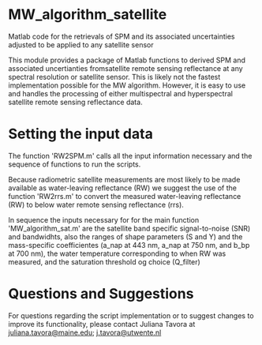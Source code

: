 # MW_algorithm_satellite
Matlab code for the retrievals of SPM and its associated uncertainties adjusted to be applied to any satellite sensor

This module provides a package of Matlab functions to derived SPM and associated uncertianties fromsatellite remote sensing reflectance at any spectral resolution or satellite sensor. This is likely not the fastest implementation possible for the MW algorithm. However, it is easy to use and handles the processing of either multispectral and hyperspectral satellite remote sensing reflectance data. 

# Setting the input data 

The function 'RW2SPM.m' calls all the input information necessary and the sequence of functions to run the scripts.

Because radiometric satellite measurements are most likely to be made available as water-leaving reflectance (RW) we suggest the use of the function 'RW2rrs.m' to convert the measured water-leaving reflectance (RW) to below water remote sensing reflectance (rrs). 

In sequence the inputs necessary for for the main function 'MW_algorithm_sat.m' are the satellite band specific signal-to-noise (SNR) and bandwidhts, also the ranges of shape parameters (S and Y) and the mass-specific coefficientes (a_nap at 443 nm, a_nap at 750 nm, and b_bp at 700 nm), the water temperature corresponding to when RW was measured, and the saturation threshold og choice (Q_filter)

# Questions and Suggestions

For questions regarding the script implementation or to suggest changes to improve its functionality, please contact Juliana Tavora at juliana.tavora@maine.edu; j.tavora@utwente.nl
